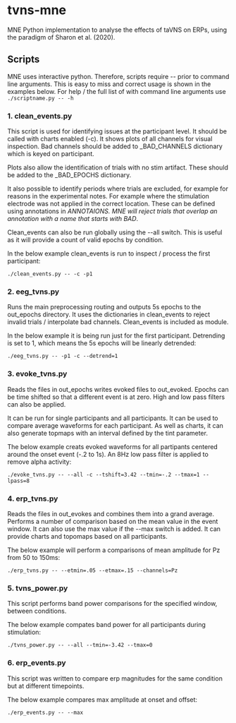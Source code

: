 # tvns-mne
MNE Python implementation to analyse the effects of taVNS on ERPs, using the paradigm of Sharon et al. (2020).

## Scripts

MNE uses interactive python. Therefore, scripts require -- prior to command line arguments. This is easy to miss and correct usage is shown in the examples below. For help / the full list of with command line arguments use ``./scriptname.py -- -h``

### 1. clean_events.py
This script is used for identifying issues at the participant level. It should be called with charts enabled (-c). It shows plots of all channels for visual inspection. Bad channels should be added to _BAD_CHANNELS dictionary which is keyed on participant.

Plots also allow the identification of trials with no stim artifact. These should be added to the _BAD_EPOCHS dictionary. 

It also possible to identify periods where trials are excluded, for example for reasons in the experimental notes. For example where the stimulation electrode was not applied in the correct location. These can be defined using annotations in _ANNOTAIONS. MNE will reject trials that overlap an annotation with a name that starts with BAD_.

Clean_events can also be run globally using the --all switch. This is useful as it will provide a count of valid epochs by condition.  

In the below example clean_events is run to inspect / process the first participant:

``./clean_events.py -- -c -p1``

### 2. eeg_tvns.py
Runs the main preprocessing routing and outputs 5s epochs to the out_epochs directory. It uses the dictionaries in clean_events to reject invalid trials / interpolate bad channels. Clean_events is included as module.

In the below example it is being run just for the first participant. Detrending is set to 1, which means the 5s epochs will be linearly detrended:

```./eeg_tvns.py -- -p1 -c --detrend=1```

### 3. evoke_tvns.py

Reads the files in out_epochs writes evoked files to out_evoked. Epochs can be time shifted so that a different event is at zero. High and low pass filters can also be applied. 

It can be run for single participants and all participants. It can be used to compare average waveforms for each participant. As well as charts, it can also generate topmaps with an interval defined by the tint parameter.

The below example creats evoked waveforms for all partipants centered around the onset event (-.2 to 1s). An 8Hz low pass filter is applied to remove alpha activity:

``./evoke_tvns.py -- --all -c --tshift=3.42 --tmin=-.2 --tmax=1 --lpass=8``

### 4. erp_tvns.py
Reads the files in out_evokes and combines them into a grand average. Performs a number of comparison based on the mean value in the event window. It can also use the max value if the --max switch is added. It can provide charts and topomaps based on all participants.

The below example will perform a comparisons of mean amplitude for Pz from 50 to 150ms:

``./erp_tvns.py -- --etmin=.05 --etmax=.15 --channels=Pz``

### 5. tvns_power.py
This script performs band power comparisons for the specified window, between conditions. 

The below example compates band power for all participants during stimulation:

``./tvns_power.py -- --all --tmin=-3.42 --tmax=0 ``

### 6. erp_events.py
This script was written to compare erp magnitudes for the same condition but at different timepoints.

The below example compares max amplitude at onset and offset:

``./erp_events.py -- --max``
